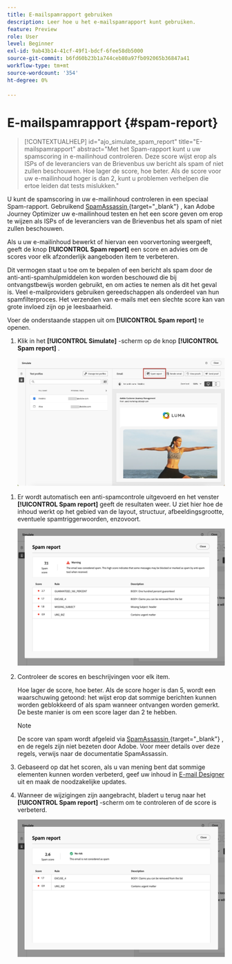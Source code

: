 ```yaml
---
title: E-mailspamrapport gebruiken
description: Leer hoe u het e-mailspamrapport kunt gebruiken.
feature: Preview
role: User
level: Beginner
exl-id: 9ab43b14-41cf-49f1-bdcf-6fee58db5000
source-git-commit: b6fd60b23b1a744ceb80a97fb092065b36847a41
workflow-type: tm+mt
source-wordcount: '354'
ht-degree: 0%

---
```


# E-mailspamrapport {#spam-report}

>[!CONTEXTUALHELP]
>id="ajo_simulate_spam_report"
>title="E-mailspamrapport"
>abstract="Met het Spam-rapport kunt u uw spamscoring in e-mailinhoud controleren. Deze score wijst erop als ISPs of de leveranciers van de Brievenbus uw bericht als spam of niet zullen beschouwen. Hoe lager de score, hoe beter. Als de score voor uw e-mailinhoud hoger is dan 2, kunt u problemen verhelpen die ertoe leiden dat tests mislukken."

U kunt de spamscoring in uw e-mailinhoud controleren in een speciaal Spam-rapport. Gebruikend [ SpamAssassin ](https://spamassassin.apache.org/){target="_blank"} , kan Adobe Journey Optimizer uw e-mailinhoud testen en het een score geven om erop te wijzen als ISPs of de leveranciers van de Brievenbus het als spam of niet zullen beschouwen.

Als u uw e-mailinhoud bewerkt of hiervan een voorvertoning weergeeft, geeft de knop **[!UICONTROL Spam report]** een score en advies om de scores voor elk afzonderlijk aangeboden item te verbeteren.

Dit vermogen staat u toe om te bepalen of een bericht als spam door de anti-anti-spamhulpmiddelen kon worden beschouwd die bij ontvangstbewijs worden gebruikt, en om acties te nemen als dit het geval is. Veel e-mailproviders gebruiken gereedschappen als onderdeel van hun spamfilterproces. Het verzenden van e-mails met een slechte score kan van grote invloed zijn op je leesbaarheid.

Voer de onderstaande stappen uit om **[!UICONTROL Spam report]** te openen.

1. Klik in het **[!UICONTROL Simulate]** -scherm op de knop **[!UICONTROL Spam report]** .

   ![](assets/spam-report-button.png)

<!--
    You can also open the [Email Designer](../email/content-from-scratch.md), click the **[!UICONTROL More]** button and select **[!UICONTROL Check spam score]** from the menu.

    ![](assets/spam-report-check-score.png)
-->

1. Er wordt automatisch een anti-spamcontrole uitgevoerd en het venster **[!UICONTROL Spam report]** geeft de resultaten weer. U ziet hier hoe de inhoud werkt op het gebied van de layout, structuur, afbeeldingsgrootte, eventuele spamtriggerwoorden, enzovoort.

   ![](assets/spam-report-high-score.png)

1. Controleer de scores en beschrijvingen voor elk item.

   Hoe lager de score, hoe beter. Als de score hoger is dan 5, wordt een waarschuwing getoond: het wijst erop dat sommige berichten kunnen worden geblokkeerd of als spam wanneer ontvangen worden gemerkt. De beste manier is om een score lager dan 2 te hebben.

   >[!NOTE]
   >
   >De score van spam wordt afgeleid via [ SpamAssassin ](https://spamassassin.apache.org/){target="_blank"} , en de regels zijn niet bezeten door Adobe. Voor meer details over deze regels, verwijs naar de documentatie SpamAssassin.
   >

1. Gebaseerd op dat het scoren, als u van mening bent dat sommige elementen kunnen worden verbeterd, geef uw inhoud in [ E-mail Designer ](../email/content-from-scratch.md) uit en maak de noodzakelijke updates.

1. Wanneer de wijzigingen zijn aangebracht, bladert u terug naar het **[!UICONTROL Spam report]** -scherm om te controleren of de score is verbeterd.

   ![](assets/spam-report-low-score.png)

<!--You can also check the message's alerts for warnings on potential risk of spam detection. Follow the steps below.

1. Click the **[!UICONTROL Alerts]** button on top right of the screen. [Learn more about email alerts](../email/create-email.md#check-email-alerts)

1. If **[!UICONTROL Spam checker alert]** is displayed, you should check your content for a potential risk of spam using the **[!UICONTROL Spam report]** feature as detailed above.

    ![](assets/spam-report-alert.png)
-->
